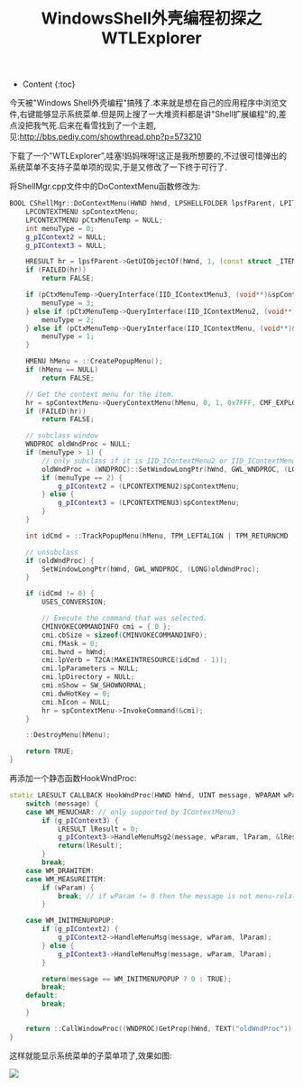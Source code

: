 ﻿---
layout:		post
category:	"program"
title:		"WindowsShell外壳编程初探之WTLExplorer"
tags:		[mfc,c++]
---
- Content
{:toc}


今天被"Windows Shell外壳编程"搞残了.本来就是想在自己的应用程序中浏览文件,右键能够显示系统菜单.但是网上搜了一大堆资料都是讲"Shell扩展编程"的,差点没把我气死.后来在看雪找到了一个主题,见:http://bbs.pediy.com/showthread.php?p=573210

下载了一个"WTLExplorer",哇塞!妈妈咪呀!这正是我所想要的,不过很可惜弹出的系统菜单不支持子菜单项的现实,于是又修改了一下终于可行了.

将ShellMgr.cpp文件中的DoContextMenu函数修改为:
```cpp
BOOL CShellMgr::DoContextMenu(HWND hWnd, LPSHELLFOLDER lpsfParent, LPITEMIDLIST lpi, POINT point) {
	LPCONTEXTMENU spContextMenu;
	LPCONTEXTMENU pCtxMenuTemp = NULL;
	int menuType = 0;
	g_pIContext2 = NULL;
	g_pIContext3 = NULL;

	HRESULT hr = lpsfParent->GetUIObjectOf(hWnd, 1, (const struct _ITEMIDLIST**)&lpi, IID_IContextMenu, 0, (LPVOID*)&pCtxMenuTemp);
	if (FAILED(hr))
		return FALSE;

	if (pCtxMenuTemp->QueryInterface(IID_IContextMenu3, (void**)&spContextMenu) == NO_ERROR) {
		menuType = 3;
	} else if (pCtxMenuTemp->QueryInterface(IID_IContextMenu2, (void**)&spContextMenu) == NO_ERROR) {
		menuType = 2;
	} else if (pCtxMenuTemp->QueryInterface(IID_IContextMenu, (void**)&spContextMenu) == NO_ERROR) {
		menuType = 1;
	}

	HMENU hMenu = ::CreatePopupMenu();
	if (hMenu == NULL)
		return FALSE;

	// Get the context menu for the item.
	hr = spContextMenu->QueryContextMenu(hMenu, 0, 1, 0x7FFF, CMF_EXPLORE | CMF_NORMAL);
	if (FAILED(hr))
		return FALSE;

	// subclass window
	WNDPROC oldWndProc = NULL;
	if (menuType > 1) {
		// only subclass if it is IID_IContextMenu2 or IID_IContextMenu3
		oldWndProc = (WNDPROC)::SetWindowLongPtr(hWnd, GWL_WNDPROC, (LONG)HookWndProc);
		if (menuType == 2) {
			g_pIContext2 = (LPCONTEXTMENU2)spContextMenu;
		} else {
			g_pIContext3 = (LPCONTEXTMENU3)spContextMenu;
		}
	}

	int idCmd = ::TrackPopupMenu(hMenu, TPM_LEFTALIGN | TPM_RETURNCMD | TPM_RIGHTBUTTON, point.x, point.y, 0, hWnd, NULL);

	// unsubclass
	if (oldWndProc) {
		SetWindowLongPtr(hWnd, GWL_WNDPROC, (LONG)oldWndProc);
	}

	if (idCmd != 0) {
		USES_CONVERSION;

		// Execute the command that was selected.
		CMINVOKECOMMANDINFO cmi = { 0 };
		cmi.cbSize = sizeof(CMINVOKECOMMANDINFO);
		cmi.fMask = 0;
		cmi.hwnd = hWnd;
		cmi.lpVerb = T2CA(MAKEINTRESOURCE(idCmd - 1));
		cmi.lpParameters = NULL;
		cmi.lpDirectory = NULL;
		cmi.nShow = SW_SHOWNORMAL;
		cmi.dwHotKey = 0;
		cmi.hIcon = NULL;
		hr = spContextMenu->InvokeCommand(&cmi);
	}

	::DestroyMenu(hMenu);

	return TRUE;
}
```

再添加一个静态函数HookWndProc:
```cpp
static LRESULT CALLBACK HookWndProc(HWND hWnd, UINT message, WPARAM wParam, LPARAM lParam) {
	switch (message) {
	case WM_MENUCHAR: // only supported by IContextMenu3
		if (g_pIContext3) {
			LRESULT lResult = 0;
			g_pIContext3->HandleMenuMsg2(message, wParam, lParam, &lResult);
			return(lResult);
		}
		break;
	case WM_DRAWITEM:
	case WM_MEASUREITEM:
		if (wParam) {
			break; // if wParam != 0 then the message is not menu-related
		}

	case WM_INITMENUPOPUP:
		if (g_pIContext2) {
			g_pIContext2->HandleMenuMsg(message, wParam, lParam);
		} else {
			g_pIContext3->HandleMenuMsg(message, wParam, lParam);
		}

		return(message == WM_INITMENUPOPUP ? 0 : TRUE);
		break;
	default:
		break;
	}

	return ::CallWindowProc((WNDPROC)GetProp(hWnd, TEXT("oldWndProc")), hWnd, message, wParam, lParam);
}
```

这样就能显示系统菜单的子菜单项了,效果如图:

![](http://hiphotos.baidu.com/asmcvc/pic/item/acd0f0229668cdd1d6cae268.jpg)